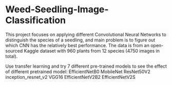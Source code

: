 # Weed-Seedling-Image-Classification
This project focuses on applying different Convolutional Neural Networks to distinguish the species of a seedling, and main problem is to figure out which CNN has the relatively best performance. The data is from an open-sourced Kaggle dataset with 960 plants from 12 species (4750 images in total).

Use transfer learning and try 7 different pre-trained models to see the effect of different pretrained model:
EfficientNetB0
MobileNet
ResNet50V2
inception_resnet_v2
VGG16
EfficientNetV2B2
EfficientNetV2S
